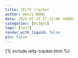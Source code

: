 ```yaml
---
title: IELTS tracker
author: Wenzy WONG
date: 2025-07-15 17:12:00 +0800
categories: [Widget]
tags: [tool]
render_with_liquid: false
pin: false
---
```

{% include ielts-tracker.html %}
